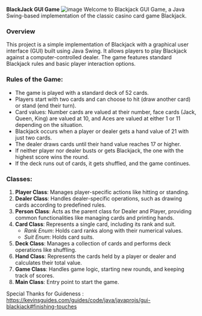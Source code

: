 **BlackJack GUI Game**
![image](https://github.com/HIS-MOHAMMED/BlackJackGameGUI/assets/138883671/efbe1f5b-ea8c-44d1-bac6-393945f06d9b)
Welcome to Blackjack GUI Game, a Java Swing-based implementation of the classic casino card game Blackjack.

### Overview
This project is a simple implementation of Blackjack with a graphical user interface (GUI) built using Java Swing. It allows players to play Blackjack against a computer-controlled dealer. The game features standard Blackjack rules and basic player interaction options.
### Rules of the Game:
- The game is played with a standard deck of 52 cards.
- Players start with two cards and can choose to hit (draw another card) or stand (end their turn).
- Card values: Number cards are valued at their number, face cards (Jack, Queen, King) are valued at 10, and Aces are valued at either 1 or 11 depending on the situation.
- Blackjack occurs when a player or dealer gets a hand value of 21 with just two cards.
- The dealer draws cards until their hand value reaches 17 or higher.
- If neither player nor dealer busts or gets Blackjack, the one with the highest score wins the round.
- If the deck runs out of cards, it gets shuffled, and the game continues.

### Classes:
1. **Player Class**: Manages player-specific actions like hitting or standing.
2. **Dealer Class**: Handles dealer-specific operations, such as drawing cards according to predefined rules.
3. **Person Class**: Acts as the parent class for Dealer and Player, providing common functionalities like managing cards and printing hands.
4. **Card Class**: Represents a single card, including its rank and suit.
   - *Rank Enum*: Holds card ranks along with their numerical values.
   - *Suit Enum*: Holds card suits.
5. **Deck Class**: Manages a collection of cards and performs deck operations like shuffling.
6. **Hand Class**: Represents the cards held by a player or dealer and calculates their total value.
7. **Game Class**: Handles game logic, starting new rounds, and keeping track of scores.
8. **Main Class**: Entry point to start the game.


Special Thanks for Guideness : https://kevinsguides.com/guides/code/java/javaprojs/gui-blackjack#finishing-touches
